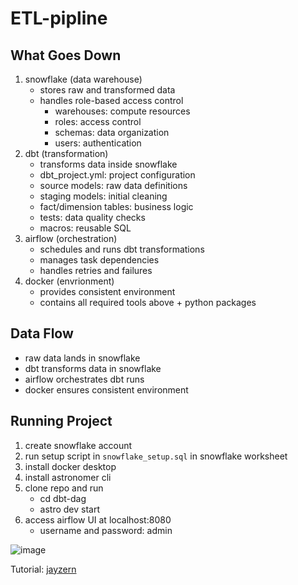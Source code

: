 # ETL-pipline

## What Goes Down
1. snowflake (data warehouse)
    - stores raw and transformed data
    - handles role-based access control
        - warehouses: compute resources
        - roles: access control
        - schemas: data organization
        - users: authentication
2. dbt (transformation)
     - transforms data inside snowflake
     - dbt_project.yml: project configuration
     - source models: raw data definitions
     - staging models: initial cleaning
     - fact/dimension tables: business logic
     - tests: data quality checks
     - macros: reusable SQL
3. airflow (orchestration)
     - schedules and runs dbt transformations
     - manages task dependencies
     - handles retries and failures
4. docker (envrionment)
     - provides consistent environment
     - contains all required tools above + python packages
  
## Data Flow
- raw data lands in snowflake
- dbt transforms data in snowflake
- airflow orchestrates dbt runs
- docker ensures consistent environment

## Running Project
1. create snowflake account
2. run setup script in `snowflake_setup.sql` in snowflake worksheet
3. install docker desktop
4. install astronomer cli
5. clone repo and run
   - cd dbt-dag
   - astro dev start
6. access airflow UI at localhost:8080
   - username and password: admin

![image](https://github.com/user-attachments/assets/0e8c9a31-3822-4940-9966-a2e17f7e94ac)

Tutorial: [jayzern](https://www.youtube.com/watch?v=OLXkGB7krGo)
